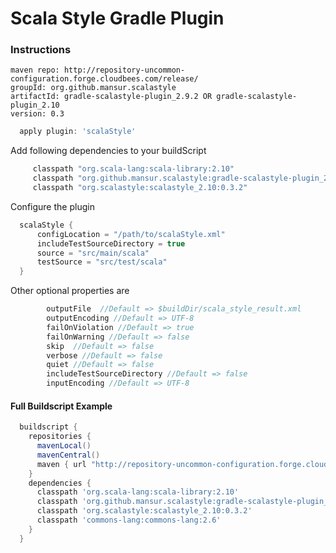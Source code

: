 # Scala Style Gradle Plugin

### Instructions

```
maven repo: http://repository-uncommon-configuration.forge.cloudbees.com/release/
groupId: org.github.mansur.scalastyle
artifactId: gradle-scalastyle-plugin_2.9.2 OR gradle-scalastyle-plugin_2.10
version: 0.3
```

```groovy
  apply plugin: 'scalaStyle'
```

Add following dependencies to your buildScript

```groovy
     classpath "org.scala-lang:scala-library:2.10"
     classpath "org.github.mansur.scalastyle:gradle-scalastyle-plugin_2.10:0.2"
     classpath "org.scalastyle:scalastyle_2.10:0.3.2"
```

Configure the plugin

```groovy
  scalaStyle {
      configLocation = "/path/to/scalaStyle.xml"
      includeTestSourceDirectory = true
      source = "src/main/scala"
      testSource = "src/test/scala"
  }

```

Other optional properties are

```groovy
        outputFile  //Default => $buildDir/scala_style_result.xml
        outputEncoding //Default => UTF-8
        failOnViolation //Default => true
        failOnWarning //Default => false
        skip  //Default => false
        verbose //Default => false
        quiet //Default => false
        includeTestSourceDirectory //Default => false
        inputEncoding //Default => UTF-8
```

#### Full Buildscript Example
```groovy
  buildscript {
    repositories {
      mavenLocal()
      mavenCentral()
      maven { url "http://repository-uncommon-configuration.forge.cloudbees.com/release" }
    }
    dependencies {
      classpath 'org.scala-lang:scala-library:2.10'
      classpath 'org.github.mansur.scalastyle:gradle-scalastyle-plugin_2.10:0.2'
      classpath 'org.scalastyle:scalastyle_2.10:0.3.2'
      classpath 'commons-lang:commons-lang:2.6'
    }
  }
```
